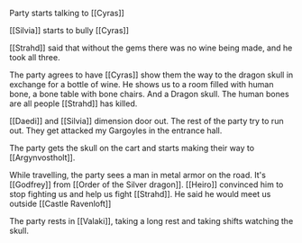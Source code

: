 Party starts talking to [[Cyras]] 

[[Silvia]] starts to bully [[Cyras]]

[[Strahd]] said that without the gems there was no wine being made, and he took all three.

The party agrees to have [[Cyras]] show them the way to the dragon skull in exchange for a bottle of wine. He shows us to a room filled with human bone, a bone table with bone chairs. And a Dragon skull. The human bones are all people [[Strahd]] has killed.

[[Daedi]] and [[Silvia]] dimension door out. The rest of the party try to run out. They get attacked my Gargoyles in the entrance hall.

The party gets the skull on the cart and starts making their way to [[Argynvostholt]].

While travelling, the party sees a man in metal armor on the road. It's [[Godfrey]] from [[Order of the Silver dragon]]. [[Heiro]] convinced him to stop fighting us and help us fight [[Strahd]]. He said he would meet us outside [[Castle Ravenloft]]

The party rests in [[Valaki]], taking a long rest and taking shifts watching the skull.